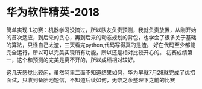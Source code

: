 # 华为软件精英-2018
简单实现
1.初赛：机器学习没搞过，所以队友负责预测，我就负责放置，从刚开始的首次适应，到后来的贪心，再到后来的动态规划的背包，也学会了很多关于基础的算法，只怪自己太渣，三天看完python,代码写得真的是渣。
   好在代码至少都能完全运行，所以可以完美实现所有功能，所以还是相对比较开心的。
   初赛成绩第一，这个和预测的完美是离不开的，所以成绩相对较好。

这几天感觉比较闲，虽然阿里二面不知道结果如何，华为早就7月28就完成了优招面试，只收到备胎池短信，不知道后续如何，无奈之余整理下之前的比赛
